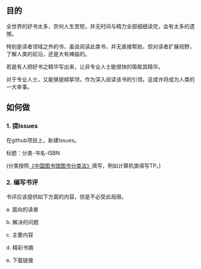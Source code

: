 ## 目的

全世界的好书太多，奈何人生苦短，并无时间与精力全部细细读完，会有太多的遗憾。

特别是读者领域之外的书，虽说阅读此类书，并无直接帮助，但对读者扩展视野，了解人类的前沿，还是大有裨益的。

若是有人把好书之精华写出来，让非专业人士能很快的吸取其精华。

对于专业人士，又能够提纲挈领，作为深入阅读该书的引领。这或许将成为人类的一大幸事。


## 如何做


### 1. 提Issues

在github项目上，新建Issues。

标题：分类-书名-ISBN

(分类按照[《中国图书馆图书分类法》](http://www.ztflh.com/)填写，例如计算机类填写TP。)




### 2. 编写书评

书评应该提供如下方面的内容，但是不必受此局限。

a. 面向的读者

b. 解决的问题

c. 主要内容

d. 精彩书摘

e. 下载链接

